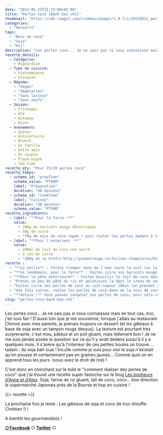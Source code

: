 ```yaml
---
date: "2013-05-23T21:23:00+02:00"
title: "Perles coco {Bánh bao chỉ}"
thumbnail: "https://cdn.rawgit.com/crokmou/images/1.0.7/i/20130521_perle_coco_b--nh_bao_ch---_0012.jpg"
categories:
  - "Desserts"
tags:
  - "Noix de coco"
  - "Soja"
  - "Riz"
description: "Les perles coco... Je ne sais pas si vous connaissez mais en tout cas, moi, j'en suis fan ! D'aussi loin que je me souvienne, lorsque j'allais au ..."
recette_details:
  - Catégorie:
    - Mignardise
  - Type de cuisine:
    - Vietnamienne
    - Chinoise
  - Régime:
    - "Vegan"
    - "Végétarien"
    - "Sans lactose"
    - "Sans oeufs"
  - Saison:
    - Printemps
    - été
    - Automne
    - Hiver
  - évènement:
    - Goûter
    - Anniversaire
    - Brunch
    - En famille
    - Entre amis
    - En couple
    - Pique-nique
    - Tea time
recette_qty: "Pour 15/20 perles coco"
recette_temps:
  - schema_id: "prepTime"
    schema_value: "PT40M"
    label: "Préparation"
    duration: "40 minutes"
  - schema_id: "cookTime"
    label: "Cuisson"
    duration: "50 minutes"
    schema_value: "PT50M"
recette_ingredients:
  - label: "**Pour la farce :**"
    value:
      - 100g de haricots mungo décortiqués
      - 50g de sucre
      - "70g de noix de coco rapée + pour rouler les perles dedans à la fin"
  - label: "**Pour l'exterieur :**"
    value:
      - 200ml de lait de coco non sucré
      - 2 càs de sucre
      - "200g de <a href=\"http://pimentrouge.co/farines-chapelures/623-farine-de-riz-gluant-400g-cock.html\" target=\"_blank\" rel=\"nofollow noopener\">farine de riz gluant</a>"
recette :
  - "**La veille** : Faites tremper dans de l'eau toute la nuit (ou la journée) vos haricots mungo"
  - "**Le lendemain, pour la farce** : Faites cuire vos haricots mungo dans une casserole d'eau bouillante durant 30/45 minutes. Egouttez et placez ensuite le tout dans un recipient. Ecrasez les haricots à l'aide d'une fourchette puis ajoutez la noix de coco râpée et le sucre. Mélangez bien puis laissez refroidir."
  - "**Pour la pâte exterieure** : Faites bouillir le lait de coco dans une casserole. Laissez refroidir un peu. Lorsque le lait est tiède versez le petit à petit dans le mélange farine de riz gluant + sucre. Mélangez au fur et à mesure. La pâte est prête lorsque celle ci se décolle facilement du recipient."
  - "Prenez un peu de pâte de riz et aplatissez la dans le creux de vos mains, à l'interieur ajoutez une boule de farce puis refermez le tout. Malaxez ensuite encore un peu afin de former des boules bien rondes. Répétez l'opération jusqu'à ce que vous n'ayez plus de pâte de riz ou de farce."
  - "Faites cuire vos perles de coco au cuit-vapeur 10min (en prenant soin de les placer sur du papier sulfurisé avant) ou dans une casserole d'eau bouillante jusqu'à temps que les perles coco remontent à la surface."
  - "Une fois cuites, roulez les perles de coco dans de la noix de coco râpée. Dégustez tiède (huuuuuuuuuum)"
  - "**Astuce :** Vous pouvez congeler vos perles de coco, pour cela congelez les non cuites. Lorsque vous souhaiterez en manger il vous suffira de les plonger dans l'eau bouillante puis dans de la coco râpée."
slug: "perles-coco-banh-bao-chi"
---
```


Les perles coco... Je ne sais pas si vous connaissez mais en tout cas, moi, j'en suis fan ! D'aussi loin que je me souvienne, lorsque j'allais au restaurant Chinois avec mes parents, je prenais toujours ce dessert (et les gâteaux à base de soja avec un tampon rouge dessus). La texture est pourtant très surprenante, c'est mou, pâteux et un poil gluant, mais tellement bon ! Je ne me suis jamais posée la question sur ce qu'il y avait dedans jusqu'à il y a quelques mois. Il s'avère qu'à l'interieur de ces petites boules on trouve.... tadam : du soja bah ouai ! Inculte comme je suis pour moi le soja n'existait qu'en pousse et certainement pas en graines jaunes... Comme quoi on en apprend tous les jours  (vous avez le droit de rire) !

C'est donc en cherchant sur le toile le "comment réaliser des perles de coco" que j'ai trouvé une recette super fastoche sur le blog <a href ="http://www.lesbonheurs.fr/2013/02/perles-de-coco-ou-banh-bao-chi.html" rel="nofollow">Les bonheurs d'Anne et d'Alex</a>. Soja, farine de riz gluant, lait de coco, coco... bon direction le supermarché Japonais près de la Bourse et hop en cuisine !

{{< recette >}}

La prochaine fois je teste : Les gâteaux de soja et coco (le truc étouffe-Chrétien !) !

A bientôt les gourmand(e)s !

[**○<span style="font-size: xx-small; margin: 0px; outline: 0px; padding: 0px;"><span style="font-family: Arial, Helvetica, sans-serif; margin: 0px; outline: 0px; padding: 0px;"> </span></span>Facebook**](https://www.facebook.com/pages/CroKMou/148093255259077) ○ [**Twitter**](https://twitter.com/Crokmou) ○

